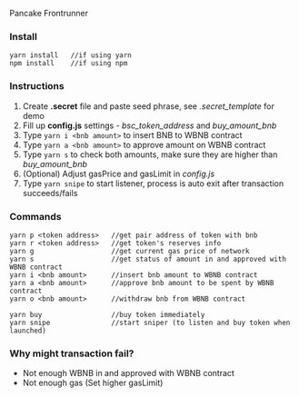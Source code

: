 Pancake Frontrunner

### Install

```
yarn install   //if using yarn
npm install    //if using npm
```

### Instructions

1. Create **.secret** file and paste seed phrase, see _.secret_template_ for demo
1. Fill up **config.js** settings - _bsc_token_address_ and _buy_amount_bnb_
1. Type `yarn i <bnb amount>` to insert BNB to WBNB contract
1. Type `yarn a <bnb amount>` to approve amount on WBNB contract
1. Type `yarn s` to check both amounts, make sure they are higher than _buy_amount_bnb_
1. (Optional) Adjust gasPrice and gasLimit in _config.js_
1. Type `yarn snipe` to start listener, process is auto exit after transaction succeeds/fails

### Commands

```
yarn p <token address>   //get pair address of token with bnb
yarn r <token address>   //get token's reserves info
yarn g                   //get current gas price of network
yarn s                   //get status of amount in and approved with WBNB contract
yarn i <bnb amount>      //insert bnb amount to WBNB contract
yarn a <bnb amount>      //approve bnb amount to be spent by WBNB contract
yarn o <bnb amount>      //withdraw bnb from WBNB contract

yarn buy                 //buy token immediately
yarn snipe               //start sniper (to listen and buy token when launched)
```

### Why might transaction fail?

- Not enough WBNB in and approved with WBNB contract
- Not enough gas (Set higher gasLimit)
